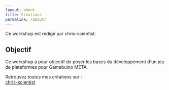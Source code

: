 ```yaml
---
layout: about
title: Créations
permalink: /about/
---
```


<p class="lead" >
  Ce workshop est rédigé par chris-scientist.
</p>

<h2>Objectif</h2>

<p class="lead" >
  Ce workshop a pour objectif de poser les bases du développement d'un jeu de plateformes pour Gamebuino META.
</p>

<p class="lead" >
	Retrouvez toutes mes créations sur :<br />
	<a href="https://chris-scientist.github.io" class="btn btn-secondary" >chris-scientist</a>
</p>
